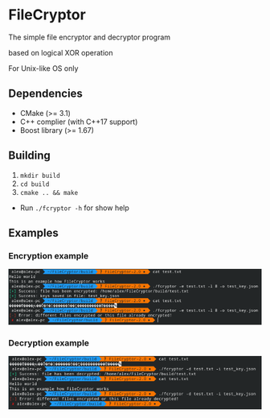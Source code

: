 # FileCryptor

The simple file encryptor and decryptor program

based on logical XOR operation

For Unix-like OS only

## Dependencies
* CMake (>= 3.1)
* C++ complier (with C++17 support)
* Boost library (>= 1.67)

## Building
1. `mkdir build`
1. `cd build`
1. `cmake .. && make`

* Run `./fcryptor -h` for show help

## Examples
### Encryption example
![Alt text](img/encryption_example.png)
### Decryption example
![Alt text](img/decryption_example.png)
